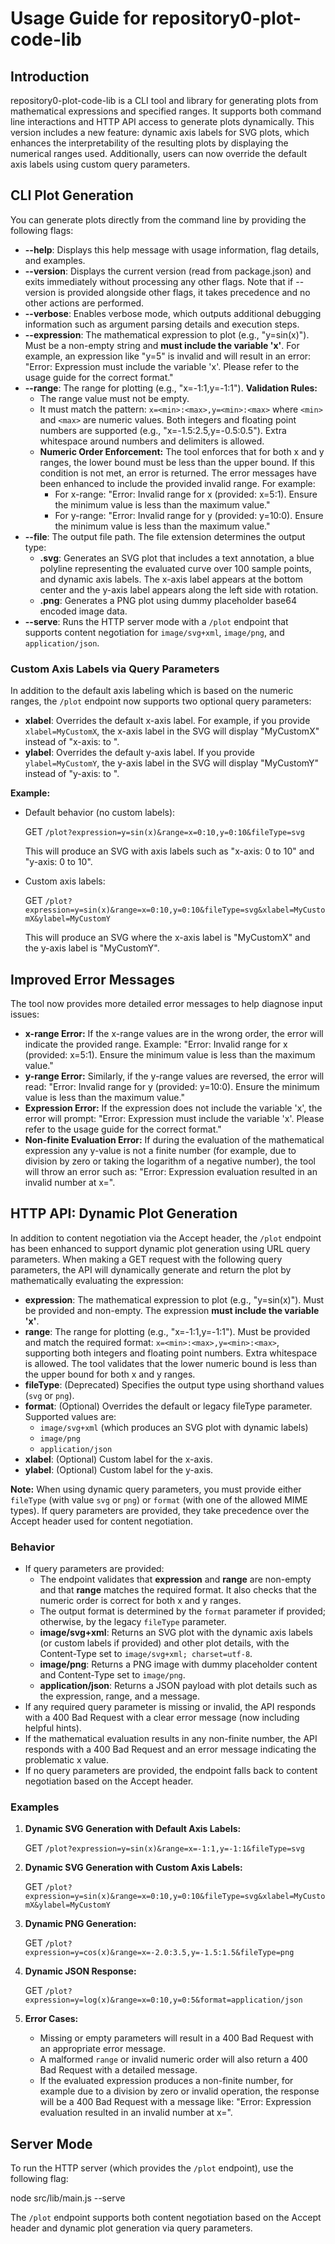 # Usage Guide for repository0-plot-code-lib

## Introduction

repository0-plot-code-lib is a CLI tool and library for generating plots from mathematical expressions and specified ranges. It supports both command line interactions and HTTP API access to generate plots dynamically. This version includes a new feature: dynamic axis labels for SVG plots, which enhances the interpretability of the resulting plots by displaying the numerical ranges used. Additionally, users can now override the default axis labels using custom query parameters.

## CLI Plot Generation

You can generate plots directly from the command line by providing the following flags:

- **--help**: Displays this help message with usage information, flag details, and examples.
- **--version**: Displays the current version (read from package.json) and exits immediately without processing any other flags. Note that if --version is provided alongside other flags, it takes precedence and no other actions are performed.
- **--verbose**: Enables verbose mode, which outputs additional debugging information such as argument parsing details and execution steps.
- **--expression**: The mathematical expression to plot (e.g., "y=sin(x)"). Must be a non-empty string and **must include the variable 'x'**. For example, an expression like "y=5" is invalid and will result in an error: "Error: Expression must include the variable 'x'. Please refer to the usage guide for the correct format." 
- **--range**: The range for plotting (e.g., "x=-1:1,y=-1:1"). **Validation Rules:**
  - The range value must not be empty.
  - It must match the pattern: `x=<min>:<max>,y=<min>:<max>` where `<min>` and `<max>` are numeric values. Both integers and floating point numbers are supported (e.g., "x=-1.5:2.5,y=-0.5:0.5"). Extra whitespace around numbers and delimiters is allowed.
  - **Numeric Order Enforcement:** The tool enforces that for both x and y ranges, the lower bound must be less than the upper bound. If this condition is not met, an error is returned. The error messages have been enhanced to include the provided invalid range. For example:
    - For x-range: "Error: Invalid range for x (provided: x=5:1). Ensure the minimum value is less than the maximum value."
    - For y-range: "Error: Invalid range for y (provided: y=10:0). Ensure the minimum value is less than the maximum value."
- **--file**: The output file path. The file extension determines the output type:
  - **.svg**: Generates an SVG plot that includes a text annotation, a blue polyline representing the evaluated curve over 100 sample points, and dynamic axis labels. The x-axis label appears at the bottom center and the y-axis label appears along the left side with rotation.
  - **.png**: Generates a PNG plot using dummy placeholder base64 encoded image data.
- **--serve**: Runs the HTTP server mode with a `/plot` endpoint that supports content negotiation for `image/svg+xml`, `image/png`, and `application/json`.

### Custom Axis Labels via Query Parameters

In addition to the default axis labeling which is based on the numeric ranges, the `/plot` endpoint now supports two optional query parameters:

- **xlabel**: Overrides the default x-axis label. For example, if you provide `xlabel=MyCustomX`, the x-axis label in the SVG will display "MyCustomX" instead of "x-axis: <min> to <max>".
- **ylabel**: Overrides the default y-axis label. If you provide `ylabel=MyCustomY`, the y-axis label in the SVG will display "MyCustomY" instead of "y-axis: <min> to <max>".

**Example:**

- Default behavior (no custom labels):

  GET `/plot?expression=y=sin(x)&range=x=0:10,y=0:10&fileType=svg`

  This will produce an SVG with axis labels such as "x-axis: 0 to 10" and "y-axis: 0 to 10".

- Custom axis labels:

  GET `/plot?expression=y=sin(x)&range=x=0:10,y=0:10&fileType=svg&xlabel=MyCustomX&ylabel=MyCustomY`

  This will produce an SVG where the x-axis label is "MyCustomX" and the y-axis label is "MyCustomY".

## Improved Error Messages

The tool now provides more detailed error messages to help diagnose input issues:

- **x-range Error:** If the x-range values are in the wrong order, the error will indicate the provided range. Example: "Error: Invalid range for x (provided: x=5:1). Ensure the minimum value is less than the maximum value."
- **y-range Error:** Similarly, if the y-range values are reversed, the error will read: "Error: Invalid range for y (provided: y=10:0). Ensure the minimum value is less than the maximum value."
- **Expression Error:** If the expression does not include the variable 'x', the error will prompt: "Error: Expression must include the variable 'x'. Please refer to the usage guide for the correct format."
- **Non-finite Evaluation Error:** If during the evaluation of the mathematical expression any y-value is not a finite number (for example, due to division by zero or taking the logarithm of a negative number), the tool will throw an error such as: "Error: Expression evaluation resulted in an invalid number at x=<value>".

## HTTP API: Dynamic Plot Generation

In addition to content negotiation via the Accept header, the `/plot` endpoint has been enhanced to support dynamic plot generation using URL query parameters. When making a GET request with the following query parameters, the API will dynamically generate and return the plot by mathematically evaluating the expression:

- **expression**: The mathematical expression to plot (e.g., "y=sin(x)"). Must be provided and non-empty. The expression **must include the variable 'x'**.
- **range**: The range for plotting (e.g., "x=-1:1,y=-1:1"). Must be provided and match the required format: `x=<min>:<max>,y=<min>:<max>`, supporting both integers and floating point numbers. Extra whitespace is allowed. The tool validates that the lower numeric bound is less than the upper bound for both x and y ranges.
- **fileType**: (Deprecated) Specifies the output type using shorthand values (`svg` or `png`).
- **format**: (Optional) Overrides the default or legacy fileType parameter. Supported values are:
  - `image/svg+xml` (which produces an SVG plot with dynamic labels)
  - `image/png`
  - `application/json`
- **xlabel**: (Optional) Custom label for the x-axis.
- **ylabel**: (Optional) Custom label for the y-axis.

**Note:** When using dynamic query parameters, you must provide either `fileType` (with value `svg` or `png`) or `format` (with one of the allowed MIME types). If query parameters are provided, they take precedence over the Accept header used for content negotiation.

### Behavior

- If query parameters are provided:
  - The endpoint validates that **expression** and **range** are non-empty and that **range** matches the required format. It also checks that the numeric order is correct for both x and y ranges.
  - The output format is determined by the `format` parameter if provided; otherwise, by the legacy `fileType` parameter.
  - **image/svg+xml**: Returns an SVG plot with the dynamic axis labels (or custom labels if provided) and other plot details, with the Content-Type set to `image/svg+xml; charset=utf-8`.
  - **image/png**: Returns a PNG image with dummy placeholder content and Content-Type set to `image/png`.
  - **application/json**: Returns a JSON payload with plot details such as the expression, range, and a message.
- If any required query parameter is missing or invalid, the API responds with a 400 Bad Request with a clear error message (now including helpful hints).
- If the mathematical evaluation results in any non-finite number, the API responds with a 400 Bad Request and an error message indicating the problematic x value.
- If no query parameters are provided, the endpoint falls back to content negotiation based on the Accept header.

### Examples

1. **Dynamic SVG Generation with Default Axis Labels:**

   GET `/plot?expression=y=sin(x)&range=x=-1:1,y=-1:1&fileType=svg`

2. **Dynamic SVG Generation with Custom Axis Labels:**

   GET `/plot?expression=y=sin(x)&range=x=0:10,y=0:10&fileType=svg&xlabel=MyCustomX&ylabel=MyCustomY`

3. **Dynamic PNG Generation:**

   GET `/plot?expression=y=cos(x)&range=x=-2.0:3.5,y=-1.5:1.5&fileType=png`

4. **Dynamic JSON Response:**

   GET `/plot?expression=y=log(x)&range=x=0:10,y=0:5&format=application/json`

5. **Error Cases:**

   - Missing or empty parameters will result in a 400 Bad Request with an appropriate error message.
   - A malformed `range` or invalid numeric order will also return a 400 Bad Request with a detailed message.
   - If the evaluated expression produces a non-finite number, for example due to a division by zero or invalid operation, the response will be a 400 Bad Request with a message like: "Error: Expression evaluation resulted in an invalid number at x=<value>".

## Server Mode

To run the HTTP server (which provides the `/plot` endpoint), use the following flag:

   node src/lib/main.js --serve

The `/plot` endpoint supports both content negotiation based on the Accept header and dynamic plot generation via query parameters.

